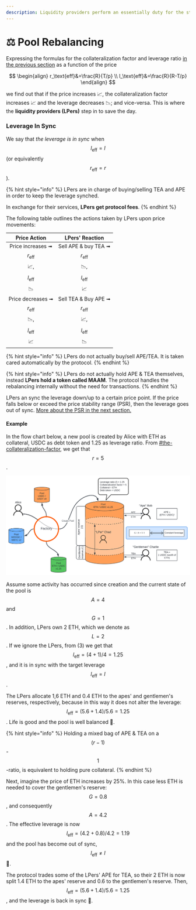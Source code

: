 ```yaml
---
description: Liquidity providers perform an essentially duty for the stability of the pool.
---
```


# ⚖ Pool Rebalancing

Expressing the formulas for the collateralization factor and leverage ratio [in the previous section](../apes-vs.-gentlemen.md) as a function of the price

$$
\begin{align} r_\text{eff}&=\frac{R}{T/p} \\
l_\text{eff}&=\frac{R}{R-T/p}
\end{align}
$$

we find out that if the price increases 📈, the collateralization factor increases 📈 and the leverage decreases 📉; and vice-versa. This is where the **liquidity providers (LPers)** step in to save the day.

### Leverage In Sync

We say that _the leverage is in sync_ when $$l_\text{eff}=l$$ (or equivalently $$r_\text{eff}=r$$).

{% hint style="info" %}
LPers are in charge of buying/selling TEA and APE  in order to keep the leverage synched.

In exchange for their services, **LPers get protocol fees**.
{% endhint %}

The following table outlines the actions taken by LPers upon price movements:

|                       Price Action                       |                       LPers' Reaction                       |
| :------------------------------------------------------: | :---------------------------------------------------------: |
| Price increases ➟ $$r_\text{eff}$$📈, $$l_\text{eff}$$📉 | Sell APE & buy TEA ➟ $$r_\text{eff}$$📉, $$l_\text{eff}$$📈 |
| Price decreases ➟ $$r_\text{eff}$$📉, $$l_\text{eff}$$📈 | Sell TEA & Buy APE ➟ $$r_\text{eff}$$📈, $$l_\text{eff}$$📉 |

{% hint style="info" %}
LPers do not actually buy/sell APE/TEA. It is taken cared automatically by the protocol.
{% endhint %}

{% hint style="info" %}
LPers do not actually hold APE & TEA themselves, instead **LPers hold a token called MAAM**. The protocol handles the rebalancing internally without the need for transactions.
{% endhint %}

LPers an sync the leverage down/up to a certain price point. If the price falls below or exceed the price stability range (PSR), then the leverage goes out of sync. [More about the PSR in the next section.](price-stability-range.md)

#### Example

In the flow chart below, a new pool is created by Alice with ETH as collateral, USDC as debt token and 1.25 as leverage ratio. From [#the-collateralization-factor](../protocol-intro.md#the-collateralization-factor "mention"), we get that $$r=5$$.

![Functional Flow Chart of SIR with 4 Pool Instances](<../../.gitbook/assets/SIR Protocol (2) (1).svg>)

Assume some activity has occurred since creation and the current state of the pool is $$A=4$$ and $$G=1$$. In addition, LPers own 2 ETH, which we denote as $$L=2$$. If we ignore the LPers, from (3) we get that $$l_\text{eff}=(4+1)/4=1.25$$, and it is in sync with the target leverage $$l_\text{eff}=l$$.

The LPers allocate 1,6 ETH and 0.4 ETH to the apes' and gentlemen's reserves, respectively, because in this way it does not alter the leverage:  $$l_\text{eff} = (5.6+1.4)/5.6=1.25$$. Life is good and the pool is well balanced 🥳.

{% hint style="info" %}
Holding a mixed bag of APE & TEA on a $$(r-1)$$-$$1$$-ratio, is equivalent to holding pure collateral.
{% endhint %}

Next, imagine the price of ETH increases by 25%. In this case less ETH is needed to cover the gentlemen's reserve: $$G=0.8$$, and consequently $$A=4.2$$. The effective leverage is now $$l_\text{eff}=(4.2+0.8)/4.2=1.19$$ and the pool has become out of sync, $$l_\text{eff}\neq l$$ 🙁.

The protocol trades some of the LPers' APE for TEA, so their 2 ETH is now split 1.4 ETH to the apes' reserve and 0.6 to the gentlemen's reserve. Then, $$l_\text{eff} = (5.6+1.4)/5.6=1.25$$, and the leverage is back in sync 🥳.



